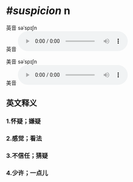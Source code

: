 # ***\#suspicion*** n
英音 səˈspɪʃn  
英音
<audio src="./media/suspicion1_AAC.aac" controls="controls"></audio>

美音 səˈspɪʃn  
美音
<audio src="./media/suspicion2_AAC.aac" controls="controls"></audio>



  

英文释义
---
### 1.**怀疑；嫌疑**  

### 2.**感觉；看法**  

### 3.**不信任；猜疑**  

### 4.**少许；一点儿**  


